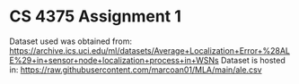 # CS 4375 Assignment 1
Dataset used was obtained from: https://archive.ics.uci.edu/ml/datasets/Average+Localization+Error+%28ALE%29+in+sensor+node+localization+process+in+WSNs
Dataset is hosted in: https://raw.githubusercontent.com/marcoan01/MLA/main/ale.csv
